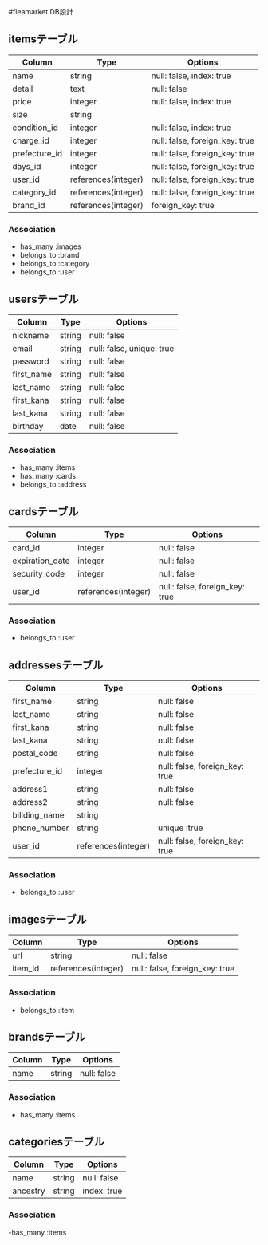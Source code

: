 #fleamarket DB設計
## itemsテーブル
|Column|Type|Options|
|------|----|-------|
|name|string|null: false, index: true|
|detail|text|null: false|
|price|integer|null: false, index: true|
|size|string||
|condition_id|integer|null: false, index: true|
|charge_id|integer|null: false, foreign_key: true|
|prefecture_id|integer|null: false, foreign_key: true|
|days_id|integer|null: false, foreign_key: true|
|user_id|references(integer)|null: false, foreign_key: true|
|category_id|references(integer)|null: false, foreign_key: true|
|brand_id|references(integer)|foreign_key: true|
### Association
- has_many :images
- belongs_to :brand
- belongs_to :category
- belongs_to :user

## usersテーブル
|Column|Type|Options|
|------|----|-------|
|nickname|string|null: false|
|email|string|null: false, unique: true|
|password|string|null: false|
|first_name|string|null: false|
|last_name|string|null: false|
|first_kana|string|null: false|
|last_kana|string|null: false|
|birthday|date|null: false|
### Association
- has_many :items
- has_many :cards
- belongs_to :address

## cardsテーブル
|Column|Type|Options|
|------|----|-------|
|card_id|integer|null: false|
|expiration_date|integer|null: false|
|security_code|integer|null: false|
|user_id|references(integer)|null: false, foreign_key: true|
### Association
- belongs_to :user

## addressesテーブル
|Column|Type|Options|
|------|----|-------|
|first_name|string|null: false|
|last_name|string|null: false|
|first_kana|string|null: false|
|last_kana|string|null: false|
|postal_code|string|null: false|
|prefecture_id|integer|null: false, foreign_key: true|
|address1|string|null: false|
|address2|string|null: false|
|billding_name|string||
|phone_number|string|unique :true|
|user_id|references(integer)|null: false, foreign_key: true|
### Association
- belongs_to :user

## imagesテーブル
|Column|Type|Options|
|------|----|-------|
|url|string|null: false|
|item_id|references(integer)|null: false, foreign_key: true|
### Association
- belongs_to :item

## brandsテーブル
|Column|Type|Options|
|------|----|-------|
|name|string|null: false|
### Association
- has_many :items

## categoriesテーブル
|Column|Type|Options|
|------|----|-------|
|name|string|null: false|
|ancestry|string|index: true|
### Association
-has_many :items



